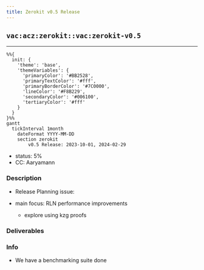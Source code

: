 ```yaml
---
title: Zerokit v0.5 Release
---
```

## `vac:acz:zerokit::vac:zerokit-v0.5`
---
```mermaid
%%{ 
  init: { 
    'theme': 'base', 
    'themeVariables': { 
      'primaryColor': '#BB2528', 
      'primaryTextColor': '#fff', 
      'primaryBorderColor': '#7C0000', 
      'lineColor': '#F8B229', 
      'secondaryColor': '#006100', 
      'tertiaryColor': '#fff' 
    } 
  } 
}%%
gantt
  tickInterval 1month
	dateFormat YYYY-MM-DD
	section zerokit
		v0.5 Release: 2023-10-01, 2024-02-29
```
- status: 5%
- CC: Aaryamann

### Description

* Release Planning issue:

* main focus: RLN performance improvements
  - explore using kzg proofs

### Deliverables


### Info

* We have a benchmarking suite done
